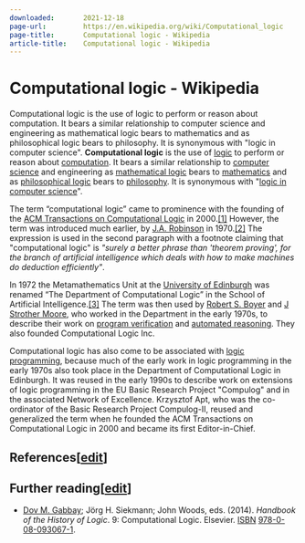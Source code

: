 ```yaml
---
downloaded:       2021-12-18
page-url:         https://en.wikipedia.org/wiki/Computational_logic
page-title:       Computational logic - Wikipedia
article-title:    Computational logic - Wikipedia
---
```

# Computational logic - Wikipedia

Computational logic is the use of logic to perform or reason about computation. It bears a similar relationship to computer science and engineering as mathematical logic bears to mathematics and as philosophical logic bears to philosophy. It is synonymous with "logic in computer science".
__Computational logic__ is the use of [logic][1] to perform or reason about [computation][2]. It bears a similar relationship to [computer science][3] and engineering as [mathematical logic][4] bears to [mathematics][5] and as [philosophical logic][6] bears to [philosophy][7]. It is synonymous with "[logic in computer science][8]".

The term “computational logic” came to prominence with the founding of the [ACM Transactions on Computational Logic][9] in 2000.[\[1\]][10] However, the term was introduced much earlier, by [J.A. Robinson][11] in 1970.[\[2\]][12] The expression is used in the second paragraph with a footnote claiming that "computational logic" is *"surely a better phrase than 'theorem proving', for the branch of artificial intelligence which deals with how to make machines do deduction efficiently"*.

In 1972 the Metamathematics Unit at the [University of Edinburgh][13] was renamed “The Department of Computational Logic” in the School of Artificial Intelligence.[\[3\]][14] The term was then used by [Robert S. Boyer][15] and [J Strother Moore][16], who worked in the Department in the early 1970s, to describe their work on [program verification][17] and [automated reasoning][18]. They also founded Computational Logic Inc.

Computational logic has also come to be associated with [logic programming][19], because much of the early work in logic programming in the early 1970s also took place in the Department of Computational Logic in Edinburgh. It was reused in the early 1990s to describe work on extensions of logic programming in the EU Basic Research Project "Compulog" and in the associated Network of Excellence. Krzysztof Apt, who was the co-ordinator of the Basic Research Project Compulog-II, reused and generalized the term when he founded the ACM Transactions on Computational Logic in 2000 and became its first Editor-in-Chief.

## References\[[edit][20]\]

## Further reading\[[edit][21]\]

-   [Dov M. Gabbay][22]; Jörg H. Siekmann; John Woods, eds. (2014). *Handbook of the History of Logic*. 9: Computational Logic. Elsevier. [ISBN][23] [978-0-08-093067-1][24].

[1]: https://en.wikipedia.org/wiki/Logic "Logic"
[2]: https://en.wikipedia.org/wiki/Computation "Computation"
[3]: https://en.wikipedia.org/wiki/Computer_science "Computer science"
[4]: https://en.wikipedia.org/wiki/Mathematical_logic "Mathematical logic"
[5]: https://en.wikipedia.org/wiki/Mathematics "Mathematics"
[6]: https://en.wikipedia.org/wiki/Philosophical_logic "Philosophical logic"
[7]: https://en.wikipedia.org/wiki/Philosophy "Philosophy"
[8]: https://en.wikipedia.org/wiki/Logic_in_computer_science "Logic in computer science"
[9]: https://en.wikipedia.org/wiki/ACM_Transactions_on_Computational_Logic "ACM Transactions on Computational Logic"
[10]: https://en.wikipedia.org/wiki/Computational_logic#cite_note-1
[11]: https://en.wikipedia.org/wiki/J.A._Robinson "J.A. Robinson"
[12]: https://en.wikipedia.org/wiki/Computational_logic#cite_note-2
[13]: https://en.wikipedia.org/wiki/University_of_Edinburgh "University of Edinburgh"
[14]: https://en.wikipedia.org/wiki/Computational_logic#cite_note-uni-3
[15]: https://en.wikipedia.org/wiki/Robert_S._Boyer "Robert S. Boyer"
[16]: https://en.wikipedia.org/wiki/J_Strother_Moore "J Strother Moore"
[17]: https://en.wikipedia.org/wiki/Program_verification "Program verification"
[18]: https://en.wikipedia.org/wiki/Automated_reasoning "Automated reasoning"
[19]: https://en.wikipedia.org/wiki/Logic_programming "Logic programming"
[20]: https://en.wikipedia.org/w/index.php?title=Computational_logic&action=edit&section=1 "Edit section: References"
[21]: https://en.wikipedia.org/w/index.php?title=Computational_logic&action=edit&section=2 "Edit section: Further reading"
[22]: https://en.wikipedia.org/wiki/Dov_M._Gabbay "Dov M. Gabbay"
[23]: https://en.wikipedia.org/wiki/ISBN_(identifier) "ISBN (identifier)"
[24]: https://en.wikipedia.org/wiki/Special:BookSources/978-0-08-093067-1 "Special:BookSources/978-0-08-093067-1"
